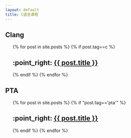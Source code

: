 ```yaml
---
layout: default
title: C语言课程
---
```



## Clang


<ul>
  {% for post in site.posts %}
      {% if post.tag==c %}
        <h2> :point_right: <a href="/c{{ post.url }}"> {{ post.title }}</a></h2>
      {% endif %}
  {% endfor %}
</ul>

## PTA

<ul>
  {% for post in site.posts %}
      {% if "post.tag=='pta'" %}
        <h2> :point_right: <a href="/c{{ post.url }}"> {{ post.title }}</a></h2>
      {% endif %}
  {% endfor %}
</ul>
